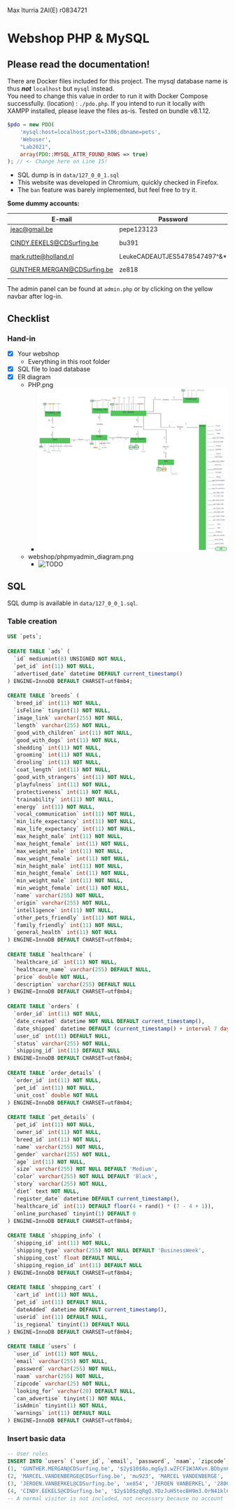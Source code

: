 Max Iturria 2AI(E) r0834721

# Webshop PHP & MySQL

## Please read the documentation!

There are Docker files included for this project. The mysql database name is thus ***not*** `localhost` but `mysql` instead.  
You need to change this value in order to run it with Docker Compose successfully. (location) : `./pdo.php`.
If you intend to run it locally with XAMPP installed, please leave the files as-is. Tested on bundle v8.1.12.

```php
$pdo = new PDO(
    'mysql:host=localhost;port=3306;dbname=pets',
    'Webuser',
    "Lab2021",
    array(PDO::MYSQL_ATTR_FOUND_ROWS => true)
); // <- Change here on Line 15!
```

- SQL dump is in `data/127_0_0_1.sql`
- This website was developed in Chromium, quickly checked in Firefox.
- The `ban` feature was barely implemented, but feel free to try it.
  
**Some dummy accounts:**
  
| E-mail                      | Password                     | Role        |
| --------------------------- | ---------------------------- | ----------- |
| jeac@gmail.be               | pepe123123                   | admin       |
| CINDY.EEKELS@CDSurfing.be   | bu391                        | normal user |
| mark.rutte@holland.nl       | LeukeCADEAUTJES5478547497^&* | admin       |
| GUNTHER.MERGAN@CDSurfing.be | ze818                        | normal user |

The admin panel can be found at `admin.php` or by clicking on the yellow navbar after log-in.

## Checklist

### Hand-in

- [X] Your webshop
  - Everything in this root folder
- [X] SQL file to load database
- [X] ER diagram
  - PHP.png
    - ![PHP.png](PHP.png)
  - webshop/phpmyadmin_diagram.png
    - ![TODO](TODO)

## SQL

SQL dump is available in `data/127_0_0_1.sql`.

### Table creation

```sql
USE `pets`;

CREATE TABLE `ads` (
  `id` mediumint(8) UNSIGNED NOT NULL,
  `pet_id` int(11) NOT NULL,
  `advertised_date` datetime DEFAULT current_timestamp()
) ENGINE=InnoDB DEFAULT CHARSET=utf8mb4;

CREATE TABLE `breeds` (
  `breed_id` int(11) NOT NULL,
  `isFeline` tinyint(1) NOT NULL,
  `image_link` varchar(255) NOT NULL,
  `length` varchar(255) NOT NULL,
  `good_with_children` int(11) NOT NULL,
  `good_with_dogs` int(11) NOT NULL,
  `shedding` int(11) NOT NULL,
  `grooming` int(11) NOT NULL,
  `drooling` int(11) NOT NULL,
  `coat_length` int(11) NOT NULL,
  `good_with_strangers` int(11) NOT NULL,
  `playfulness` int(11) NOT NULL,
  `protectiveness` int(11) NOT NULL,
  `trainability` int(11) NOT NULL,
  `energy` int(11) NOT NULL,
  `vocal_communication` int(11) NOT NULL,
  `min_life_expectancy` int(11) NOT NULL,
  `max_life_expectancy` int(11) NOT NULL,
  `max_height_male` int(11) NOT NULL,
  `max_height_female` int(11) NOT NULL,
  `max_weight_male` int(11) NOT NULL,
  `max_weight_female` int(11) NOT NULL,
  `min_height_male` int(11) NOT NULL,
  `min_height_female` int(11) NOT NULL,
  `min_weight_male` int(11) NOT NULL,
  `min_weight_female` int(11) NOT NULL,
  `name` varchar(255) NOT NULL,
  `origin` varchar(255) NOT NULL,
  `intelligence` int(11) NOT NULL,
  `other_pets_friendly` int(11) NOT NULL,
  `family_friendly` int(11) NOT NULL,
  `general_health` int(11) NOT NULL
) ENGINE=InnoDB DEFAULT CHARSET=utf8mb4;

CREATE TABLE `healthcare` (
  `healthcare_id` int(11) NOT NULL,
  `healthcare_name` varchar(255) DEFAULT NULL,
  `price` double NOT NULL,
  `description` varchar(255) DEFAULT NULL
) ENGINE=InnoDB DEFAULT CHARSET=utf8mb4;

CREATE TABLE `orders` (
  `order_id` int(11) NOT NULL,
  `date_created` datetime NOT NULL DEFAULT current_timestamp(),
  `date_shipped` datetime DEFAULT (current_timestamp() + interval 7 day),
  `user_id` int(11) DEFAULT NULL,
  `status` varchar(255) NOT NULL,
  `shipping_id` int(11) DEFAULT NULL
) ENGINE=InnoDB DEFAULT CHARSET=utf8mb4;

CREATE TABLE `order_details` (
  `order_id` int(11) NOT NULL,
  `pet_id` int(11) NOT NULL,
  `unit_cost` double NOT NULL
) ENGINE=InnoDB DEFAULT CHARSET=utf8mb4;

CREATE TABLE `pet_details` (
  `pet_id` int(11) NOT NULL,
  `owner_id` int(11) NOT NULL,
  `breed_id` int(11) NOT NULL,
  `name` varchar(255) NOT NULL,
  `gender` varchar(255) NOT NULL,
  `age` int(11) NOT NULL,
  `size` varchar(255) NOT NULL DEFAULT 'Medium',
  `color` varchar(255) NOT NULL DEFAULT 'Black',
  `story` varchar(255) NOT NULL,
  `diet` text NOT NULL,
  `register_date` datetime DEFAULT current_timestamp(),
  `healthcare_id` int(11) DEFAULT floor(4 + rand() * (7 - 4 + 1)),
  `online_purchased` tinyint(1) DEFAULT 0
) ENGINE=InnoDB DEFAULT CHARSET=utf8mb4;

CREATE TABLE `shipping_info` (
  `shipping_id` int(11) NOT NULL,
  `shipping_type` varchar(255) NOT NULL DEFAULT 'BusinessWeek',
  `shipping_cost` float DEFAULT NULL,
  `shipping_region_id` int(11) DEFAULT NULL
) ENGINE=InnoDB DEFAULT CHARSET=utf8mb4;

CREATE TABLE `shopping_cart` (
  `cart_id` int(11) NOT NULL,
  `pet_id` int(11) DEFAULT NULL,
  `dateAdded` datetime DEFAULT current_timestamp(),
  `userid` int(11) DEFAULT NULL,
  `is_regional` tinyint(1) DEFAULT NULL
) ENGINE=InnoDB DEFAULT CHARSET=utf8mb4;

CREATE TABLE `users` (
  `user_id` int(11) NOT NULL,
  `email` varchar(255) NOT NULL,
  `password` varchar(255) NOT NULL,
  `naam` varchar(255) NOT NULL,
  `zipcode` varchar(25) NOT NULL,
  `looking_for` varchar(20) DEFAULT NULL,
  `can_advertise` tinyint(1) NOT NULL,
  `isAdmin` tinyint(1) NOT NULL,
  `warnings` int(11) DEFAULT NULL
) ENGINE=InnoDB DEFAULT CHARSET=utf8mb4;
```

### Insert basic data

```sql
-- User roles
INSERT INTO `users` (`user_id`, `email`, `password`, `naam`, `zipcode`, `looking_for`, `can_advertise`, `isAdmin`, `warnings`) VALUES
(1, 'GUNTHER.MERGAN@CDSurfing.be', '$2y$10$8o.mgGy3.wZFCF1WJAKvn.BDbyn6V4JRhkqMXtEZGPxaAcoJVuh1a', 'GUNTHER MERGAN', '2800', 'Cat', 0, 0, 1),
(2, 'MARCEL.VANDENBERGE@CDSurfing.be', 'mu923', 'MARCEL VANDENBERGE', '2800', 'Dog', 1, 0, 0),
(3, 'JEROEN.VANBERKEL@CDSurfing.be', 'xe854', 'JEROEN VANBERKEL', '2800', 'Dog', 0, 0, 0),
(4, 'CINDY.EEKELS@CDSurfing.be', '$2y$10$zqRgQ.YDzJuH5tecBH9m3.OrN41klCrp8aNA4Ojxem7PQGWKrdMG6', 'CINDY EEKELS', '2800', 'Cat', 1, 0, 4);
-- A normal visitor is not included, not necessary because no account
```
